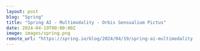 ```yaml
---
layout: post
blog: "Spring"
title: "Spring AI - Multimodality - Orbis Sensualium Pictus"
date: 2024-04-19T00:00:00Z
image: images/spring.png
remote_url: "https://spring.io/blog/2024/04/19/spring-ai-multimodality-orbis-sensualium-pictus"
---
```

